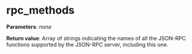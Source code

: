 # rpc_methods

**Parameters**: *none*

**Return value**: Array of strings indicating the names of all the JSON-RPC functions supported by the JSON-RPC server, including this one.
